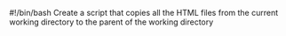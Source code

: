 #!/bin/bash
Create a script that copies all the HTML files from the current working directory to the parent of the working directory 
